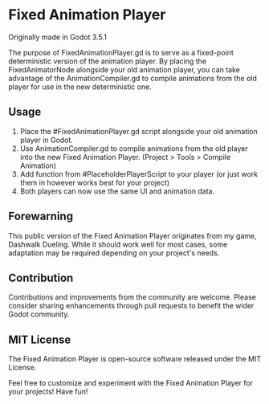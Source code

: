 # Fixed Animation Player
Originally made in Godot 3.5.1

The purpose of FixedAnimationPlayer.gd is to serve as a fixed-point deterministic version of the animation player. By placing the FixedAnimatorNode alongside your old animation player, you can take advantage of the AnimationCompiler.gd to compile animations from the old player for use in the new deterministic one.

## Usage
1. Place the #FixedAnimationPlayer.gd script alongside your old animation player in Godot.
2. Use AnimationCompiler.gd to compile animations from the old player into the new Fixed Animation Player.
   (Project > Tools > Compile Animation)
3. Add function from #PlaceholderPlayerScript to your player
   (or just work them in however works best for your project)
4. Both players can now use the same UI and animation data.

## Forewarning
This public version of the Fixed Animation Player originates from my game, Dashwalk Dueling. While it should work well for most cases, some adaptation may be required depending on your project's needs.

## Contribution
Contributions and improvements from the community are welcome. Please consider sharing enhancements through pull requests to benefit the wider Godot community.

## MIT License
The Fixed Animation Player is open-source software released under the MIT License.

Feel free to customize and experiment with the Fixed Animation Player for your projects! Have fun!
